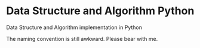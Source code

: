 # Data Structure and Algorithm Python

Data Structure and Algorithm implementation in Python

The naming convention is still awkward. Please bear with me.
